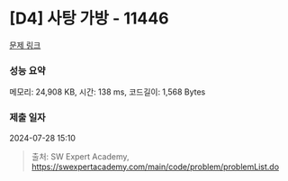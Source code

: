 # [D4] 사탕 가방 - 11446 

[문제 링크](https://swexpertacademy.com/main/code/problem/problemDetail.do?contestProbId=AXdHxTNqC2IDFAS5) 

### 성능 요약

메모리: 24,908 KB, 시간: 138 ms, 코드길이: 1,568 Bytes

### 제출 일자

2024-07-28 15:10



> 출처: SW Expert Academy, https://swexpertacademy.com/main/code/problem/problemList.do